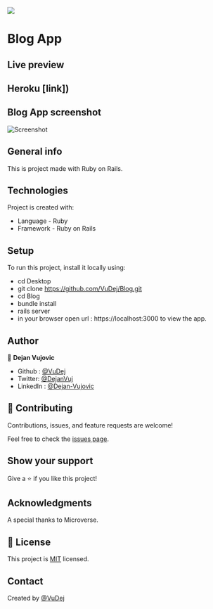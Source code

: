![](https://img.shields.io/badge/Microverse-blueviolet)

# Blog App


## Live preview
  ## Heroku [link])


## Blog App screenshot
![Screenshot](img/screenshot.png)


## General info
This is project made with Ruby on Rails.

 ## Technologies
Project is created with:
* Language - Ruby
* Framework - Ruby on Rails

## Setup
To run this project, install it locally using:
- cd Desktop
- git clone https://github.com/VuDej/Blog.git
- cd Blog
- bundle install
- rails server
- in your browser open url : https://localhost:3000 to view the app.

## Author

👤 **Dejan Vujovic**

- Github : [@VuDej](https://github.com/VuDej)
- Twitter: [@DejanVuj](https://twitter.com/DejanVuj)
- LinkedIn : [@Dejan-Vujovic](https://www.linkedin.com/in/dejan-vujovic-5a0672225/)



## 🤝 Contributing

Contributions, issues, and feature requests are welcome!

Feel free to check the [issues page](https://github.com/VuDej/School-Library-Ruby/issues/1).

## Show your support

Give a ⭐️ if you like this project!

## Acknowledgments

A special thanks to Microverse.

## 📝 License

This project is [MIT](LICENSE) licensed.

## Contact
Created by [@VuDej](https://github.com/VuDej)

